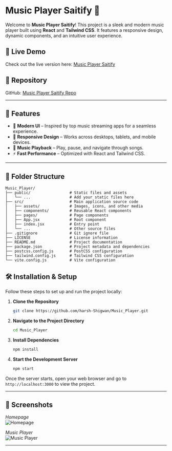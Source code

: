 # Music Player Saitify 🎵

Welcome to **Music Player Saitify**! This project is a sleek and modern music player built using **React** and **Tailwind CSS**. It features a responsive design, dynamic components, and an intuitive user experience.

## 🚀 Live Demo
Check out the live version here: [Music Player Saitify](https://music-player-saitify.netlify.app/)

## 📂 Repository
GitHub: [Music Player Saitify Repo](https://github.com/harsh-Shigwan/Music_Player.git)

---

## 🌟 Features
- 🎨 **Modern UI** – Inspired by top music streaming apps for a seamless experience.
- 📱 **Responsive Design** – Works across desktops, tablets, and mobile devices.
- 🎵 **Music Playback** – Play, pause, and navigate through songs.
- ⚡ **Fast Performance** – Optimized with React and Tailwind CSS.

---

## 📁 Folder Structure
```plaintext
Music_Player/
├── public/                 # Static files and assets
│   └── ...                 # Add your static files here
├── src/                    # Main application source code
│   ├── assets/             # Images, icons, and other media
│   ├── components/         # Reusable React components
│   ├── pages/              # Page components
│   ├── App.jsx             # Root component
│   ├── index.jsx           # Entry point
│   └── ...                 # Other source files
├── .gitignore              # Git ignore file
├── LICENSE                 # License information
├── README.md               # Project documentation
├── package.json            # Project metadata and dependencies
├── postcss.config.js       # PostCSS configuration
├── tailwind.config.js      # Tailwind CSS configuration
└── vite.config.js          # Vite configuration

```
## 🛠 Installation & Setup
Follow these steps to set up and run the project locally:

1. **Clone the Repository**  
   ```bash
   git clone https://github.com/harsh-Shigwan/Music_Player.git
   ```

2. **Navigate to the Project Directory**  
   ```bash
   cd Music_Player
   ```

3. **Install Dependencies**  
   ```bash
   npm install
   ```

4. **Start the Development Server**  
   ```bash
   npm start
   ```

Once the server starts, open your web browser and go to `http://localhost:3000` to view the project.

---

## 📸 Screenshots

*Homepage*  
![Homepage](https://github.com/user-attachments/assets/4367fe3d-99ba-4905-a35e-a8cef695ecf9)

*Music Player*  
![Music Player](https://github.com/user-attachments/assets/3b044736-6779-4176-a617-c968af016973)

---



